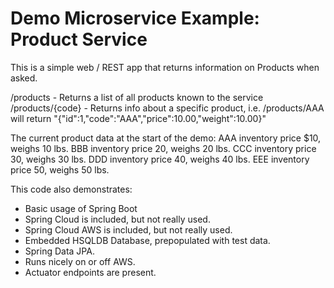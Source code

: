 # Demo Microservice Example:  Product Service

This is a simple web / REST app that returns information on Products when asked.

/products - Returns a list of all products known to the service
/products/{code} - Returns info about a specific product, i.e. /products/AAA will return "{"id":1,"code":"AAA","price":10.00,"weight":10.00}"

The current product data at the start of the demo:
AAA inventory price $10, weighs 10 lbs.
BBB inventory price 20, weighs 20 lbs.
CCC inventory price 30, weighs 30 lbs.
DDD inventory price 40, weighs 40 lbs.
EEE inventory price 50, weighs 50 lbs.


This code also demonstrates:
- Basic usage of Spring Boot
- Spring Cloud is included, but not really used.
- Spring Cloud AWS is included, but not really used.
- Embedded HSQLDB Database, prepopulated with test data.
- Spring Data JPA.
- Runs nicely on or off AWS.
- Actuator endpoints are present.
